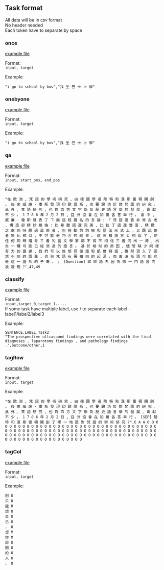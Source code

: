 ## Task format
All data will be in csv format   
No header needed     
Each token have to separate by space    

### once
[example file](https://github.com/voidful/TFkit/blob/master/tfkit/demo_data/generate.csv)   

Format:   
`input, target`    

Example:     
```
"i go to school by bus","我 坐 巴 士 上 學"
```

### onebyone
[example file](https://github.com/voidful/TFkit/blob/master/tfkit/demo_data/generate.csv)   

Format:    
`input, target `    

Example:    
```
"i go to school by bus","我 坐 巴 士 上 學"
```
### qa
[example file](https://github.com/voidful/TFkit/blob/master/tfkit/demo_data/qa.csv)   

Format:    
`input, start_pos, end_pos`      

Example:   
```
"在 歐 洲 , 梵 語 的 學 術 研 究 , 由 德 國 學 者 陸 特 和 漢 斯 雷 頓 開 創 。 後 來 威 廉 · 瓊 斯 發 現 印 歐 語 系 , 也 要 歸 功 於 對 梵 語 的 研 究 。 此 外 , 梵 語 研 究 , 也 對 西 方 文 字 學 及 歷 史 語 言 學 的 發 展 , 貢 獻 不 少 。 1 7 8 6 年 2 月 2 日 , 亞 洲 協 會 在 加 爾 各 答 舉 行 。 會 中 , 威 廉 · 瓊 斯 發 表 了 下 面 這 段 著 名 的 言 論 : 「 梵 語 儘 管 非 常 古 老 , 構 造 卻 精 妙 絕 倫 : 比 希 臘 語 還 完 美 , 比 拉 丁 語 還 豐 富 , 精 緻 之 處 同 時 勝 過 此 兩 者 , 但 在 動 詞 詞 根 和 語 法 形 式 上 , 又 跟 此 兩 者 無 比 相 似 , 不 可 能 是 巧 合 的 結 果 。 這 三 種 語 言 太 相 似 了 , 使 任 何 同 時 稽 考 三 者 的 語 文 學 家 都 不 得 不 相 信 三 者 同 出 一 源 , 出 自 一 種 可 能 已 經 消 逝 的 語 言 。 基 於 相 似 的 原 因 , 儘 管 缺 少 同 樣 有 力 的 證 據 , 我 們 可 以 推 想 哥 德 語 和 凱 爾 特 語 , 雖 然 混 入 了 迥 然 不 同 的 語 彙 , 也 與 梵 語 有 著 相 同 的 起 源 ; 而 古 波 斯 語 可 能 也 是 這 一 語 系 的 子 裔 。 」 [Question] 印 歐 語 系 因 為 哪 一 門 語 言 而 被 發 現 ?",47,49
```

### classify
[example file](https://github.com/voidful/TFkit/blob/master/tfkit/demo_data/classification.csv)   

Format:        
`input,target_0,target_1.....`       
If some task have multiple label, use / to separate each label - label1/label2/label3         

Example:      
```
SENTENCE,LABEL,Task2
"The prospective ultrasound findings were correlated with the final diagnoses , laparotomy findings , and pathology findings .",outcome/other,1
```
### tagRow
[example file](https://github.com/voidful/TFkit/blob/master/tfkit/demo_data/tag_row.csv)   

Format:      
`input, target`     

Example:        
```
"在 歐 洲 , 梵 語 的 學 術 研 究 , 由 德 國 學 者 陸 特 和 漢 斯 雷 頓 開 創 。 後 來 威 廉 · 瓊 斯 發 現 印 歐 語 系 , 也 要 歸 功 於 對 梵 語 的 研 究 。 此 外 , 梵 語 研 究 , 也 對 西 方 文 字 學 及 歷 史 語 言 學 的 發 展 , 貢 獻 不 少 。 1 7 8 6 年 2 月 2 日 , 亞 洲 協 會 在 加 爾 各 答 舉 行 。 [SEP] 陸 特 和 漢 斯 雷 頓 開 創 了 哪 一 地 區 對 梵 語 的 學 術 研 究 ?",O A A O O O O O O O O O O O O O O O O O O O O O O O O O O O O O O O O O O O O O O O O O O O O O O O O O O O O O O O O O O O O O O O O O O O O O O O O O O O O O O O O O O O O O O O O O O O O O O O O O O O O O O O O O O O O O O O O O O O O O O O O O O O O O O
```
### tagCol
[example file](https://github.com/voidful/TFkit/blob/master/tfkit/demo_data/tag_col.csv)   

Format:      
`input, target`       

Example:         
```
別 O
只 O
能 R
想 O
自 O
己 O
， O
想 M
你 M
周 O
圍 O
的 O
人 O
。 O
```
